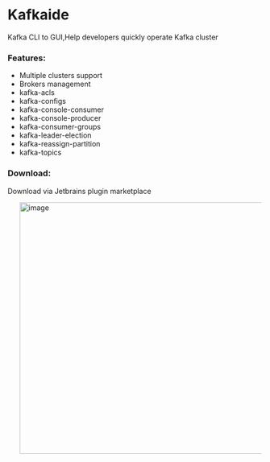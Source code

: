 # Kafkaide
Kafka CLI to GUI,Help developers quickly operate Kafka cluster
            <h3>Features:</h3>
            <ul>
                <li>Multiple clusters support</li>
                <li>Brokers management</li>
                <li>kafka-acls</li>
                <li>kafka-configs</li>
                <li>kafka-console-consumer</li>
                <li>kafka-console-producer</li>
                <li>kafka-consumer-groups</li>
                <li>kafka-leader-election</li>
                <li>kafka-reassign-partition</li>
                <li>kafka-topics</li>
           </ul>
<h3>Download:</h3>
Download via Jetbrains plugin marketplace
<ul>
<img width="500" alt="image" src="https://user-images.githubusercontent.com/16461324/204444312-258d9311-de95-4a10-8a02-7e2a8168a06f.png">
</ul>
